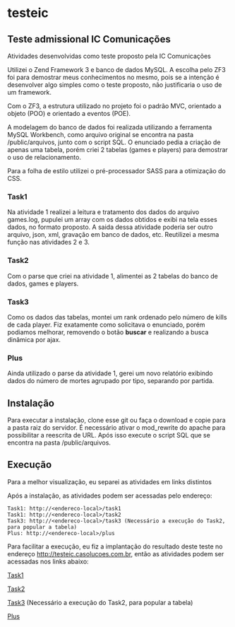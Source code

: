 # testeic

## Teste admissional IC Comunicações

Atividades desenvolvidas como teste proposto pela IC Comunicações

Utilizei o Zend Framework 3 e banco de dados MySQL. A escolha pelo ZF3 foi para demostrar meus conhecimentos no mesmo, pois se a intenção é desenvolver algo simples como o teste proposto, não justificaria o uso de um framework. 

Com o ZF3, a estrutura utilizado no projeto foi o padrão MVC, orientado a objeto (POO) e orientado a eventos (POE).

A modelagem do banco de dados foi realizada utilizando a ferramenta MySQL Workbench, como arquivo original se encontra na pasta /public/arquivos, junto com o script SQL. O enunciado pedia a criação de apenas uma tabela, porém criei 2 tabelas (games e players) para demostrar o uso de relacionamento.

Para a folha de estilo utilizei o pré-processador SASS para a otimização do CSS.


### Task1

Na atividade 1 realizei a leitura e tratamento dos dados do arquivo games.log, pupulei um array com os dados obtidos e exibi na tela esses dados, no formato proposto. A saida dessa atividade poderia ser outro arquivo, json, xml, gravação em banco de dados, etc. Reutilizei a mesma função nas atividades 2 e 3. 

### Task2
 
Com o parse que criei na atividade 1, alimentei as 2 tabelas do banco de dados, games e players.

### Task3

Como os dados das tabelas, montei um rank ordenado pelo número de kills de cada player. Fiz exatamente como solicitava o enunciado, porém podiamos melhorar, removendo o botão **buscar** e realizando a busca dinâmica por ajax.

### Plus
 
Ainda utilizado o parse da atividade 1, gerei um novo relatório exibindo dados do número de mortes agrupado por tipo, separando por partida.


## Instalação

Para executar a instalação, clone esse git ou faça o download e copie para a pasta raiz do servidor. É necessário ativar o mod_rewrite do apache para possibilitar a reescrita de URL. Após isso execute o script SQL que se encontra na pasta /public/arquivos.

## Execução

Para a melhor visualização, eu separei as atividades em links distintos

Após a instalação, as atividades podem ser acessadas pelo endereço:  

```
Task1: http://<endereco-local>/task1
Task1: http://<endereco-local>/task2
Task3: http://<endereco-local>/task3 (Necessário a execução do Task2, para popular a tabela)
Plus: http://<endereco-local>/plus
```

Para facilitar a execução, eu fiz a implantação do resultado deste teste no endereço http://testeic.casolucoes.com.br, então as atividades podem ser acessadas nos links abaixo:

[Task1](http://testeic.casolucoes.com.br/task1)

[Task2](http://testeic.casolucoes.com.br/task2)

[Task3](http://testeic.casolucoes.com.br/task3) (Necessário a execução do Task2, para popular a tabela)

[Plus](http://testeic.casolucoes.com.br/plus)
